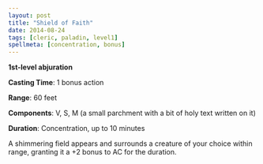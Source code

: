 ```yaml
---
layout: post
title: "Shield of Faith"
date: 2014-08-24
tags: [cleric, paladin, level1]
spellmeta: [concentration, bonus]
---
```


**1st-level abjuration**

**Casting Time**: 1 bonus action

**Range**: 60 feet

**Components**: V, S, M (a small parchment with a bit of holy text written on it)

**Duration**: Concentration, up to 10 minutes

A shimmering field appears and surrounds a creature of your choice within range, granting it a +2 bonus to AC for the duration.
